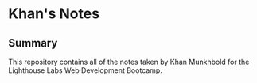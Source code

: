 # Khan's Notes
## Summary 

This repository contains all of the notes taken by Khan Munkhbold for the Lighthouse Labs Web Development Bootcamp.
